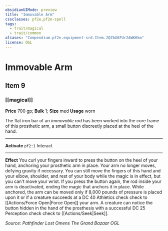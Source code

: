 ```yaml
---
obsidianUIMode: preview
title: "Immovable Arm"
cssclasses: pf2e,pf2e-spell
tags:
  - trait/magical
  - trait/common
aliases: "Compendium.pf2e.equipment-srd.Item.2QZbG6FUr2AWK6km"
license: OGL
---
```

# Immovable Arm
## Item 9
### [[magical]]


**Price** 700 gp; 
**Bulk** 1; **Size** med
**Usage** worn

The flat iron bar of an _immovable rod_ has been worked into the core frame of this prosthetic arm, a small button discreetly placed at the heel of the hand.

* * *

**Activate** `pf2:1` Interact

* * *

**Effect** You curl your fingers inward to press the button on the heel of your hand, anchoring your prosthetic arm in place. Your arm no longer moves, defying gravity if necessary. You can still move the fingers of this hand and your elbow, shoulder, and rest of your body while the magic is in effect, but you can't move your wrist. If you press the button again, the rod inside your arm is deactivated, ending the magic that anchors it in place. While anchored, the arm can be moved only if 8,000 pounds of pressure is placed upon it or if a creature succeeds at a DC 40 Athletics check check to [[Actions/Force Open|Force Open]] your arm. A creature can notice the button hidden in the hand of the prosthesis with a successful DC 25 Perception check check to [[Actions/Seek|Seek]].

*Source: Pathfinder Lost Omens The Grand Bazaar*
*OGL*